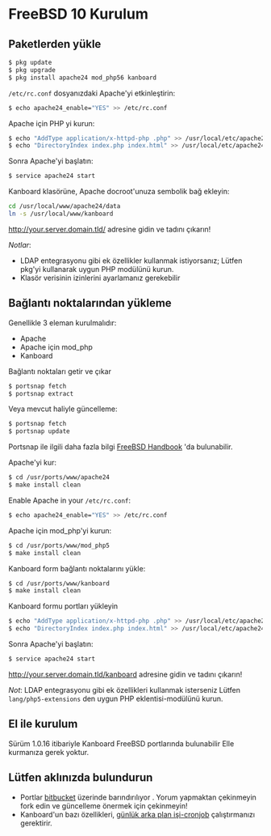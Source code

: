 FreeBSD 10 Kurulum
=======================

Paketlerden yükle
---------------------

```bash
$ pkg update
$ pkg upgrade
$ pkg install apache24 mod_php56 kanboard
```

`/etc/rc.conf` dosyanızdaki Apache'yi etkinleştirin:

```bash
$ echo apache24_enable="YES" >> /etc/rc.conf
```

Apache için PHP yi kurun:

```bash
$ echo "AddType application/x-httpd-php .php" >> /usr/local/etc/apache24/Includes/php.conf
$ echo "DirectoryIndex index.php index.html" >> /usr/local/etc/apache24/Includes/php.conf
```

Sonra Apache'yi başlatın:

```bash
$ service apache24 start
```

Kanboard klasörüne, Apache docroot'unuza sembolik bağ ekleyin:

```bash
cd /usr/local/www/apache24/data
ln -s /usr/local/www/kanboard
```

http://your.server.domain.tld/ adresine gidin ve tadını çıkarın!

*Notlar*:
- LDAP entegrasyonu gibi ek özellikler kullanmak istiyorsanız; Lütfen pkg'yi kullanarak uygun PHP modülünü kurun.
- Klasör verisinin izinlerini ayarlamanız gerekebilir

Bağlantı noktalarından yükleme
---------------------

Genellikle 3 eleman kurulmalıdır:

- Apache
- Apache için mod_php
- Kanboard

Bağlantı noktaları getir ve çıkar

```bash
$ portsnap fetch
$ portsnap extract
```

Veya mevcut haliyle güncelleme:

```bash
$ portsnap fetch
$ portsnap update
```

Portsnap ile ilgili daha fazla bilgi [FreeBSD Handbook](https://www.freebsd.org/doc/handbook/ports-using.html)  'da  bulunabilir.

Apache'yi kur:

```bash
$ cd /usr/ports/www/apache24
$ make install clean
```
Enable Apache in your `/etc/rc.conf`:

```bash
$ echo apache24_enable="YES" >> /etc/rc.conf
```

Apache için mod_php'yi kurun:

```bash
$ cd /usr/ports/www/mod_php5
$ make install clean
```

Kanboard form bağlantı noktalarını yükle:

```bash
$ cd /usr/ports/www/kanboard
$ make install clean
```

Kanboard formu portları yükleyin

```bash
$ echo "AddType application/x-httpd-php .php" >> /usr/local/etc/apache24/Includes/php.conf
$ echo "DirectoryIndex index.php index.html" >> /usr/local/etc/apache24/Includes/php.conf
```

Sonra Apache'yi başlatın:

```bash
$ service apache24 start
```

http://your.server.domain.tld/kanboard  adresine gidin ve tadını çıkarın!

*Not*:
LDAP entegrasyonu gibi ek özellikleri kullanmak isterseniz
Lütfen `lang/php5-extensions` den uygun PHP eklentisi-modülünü kurun.

El ile kurulum
-------------------

Sürüm 1.0.16 itibariyle Kanboard FreeBSD portlarında bulunabilir
Elle kurmanıza gerek yoktur.

Lütfen aklınızda bulundurun
-----------

- Portlar [bitbucket](https://bitbucket.org/if0/freebsd-kanboard/) üzerinde barındırılıyor . Yorum yapmaktan çekinmeyin
fork edin ve güncelleme önermek için çekinmeyin!
- Kanboard'un bazı özellikleri, [günlük arka plan işi-cronjob](cronjob.markdown) çalıştırmanızı gerektirir.
